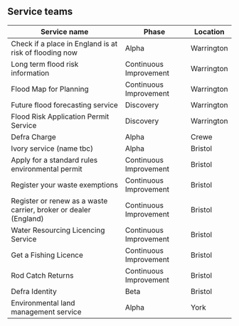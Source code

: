 ## Service teams

<table class="govuk-table">
  <thead class="govuk-table__head">
    <tr class="govuk-table__row">
      <th class="govuk-table__header" scope="col">Service name</th>
      <th class="govuk-table__header" scope="col">Phase</th>
      <th class="govuk-table__header" scope="col">Location</th>
    </tr>
  </thead>
  <tbody class="govuk-table__body">
    <tr class="govuk-table__row">
      <td class="govuk-table__header" scope="row">Check if a place in England is at risk of flooding now</td>
      <td class="govuk-table__cell">Alpha</td>
      <td class="govuk-table__cell">Warrington</td>
    </tr>
    <tr class="govuk-table__row">
      <td class="govuk-table__header" scope="row">Long term flood risk information</td>
      <td class="govuk-table__cell">Continuous Improvement</td>
      <td class="govuk-table__cell">Warrington</td>
    </tr>
    <tr class="govuk-table__row">
      <td class="govuk-table__header" scope="row">Flood Map for Planning</td>
      <td class="govuk-table__cell">Continuous Improvement</td>
      <td class="govuk-table__cell">Warrington</td>
    </tr>
    <tr class="govuk-table__row">
      <td class="govuk-table__header" scope="row">Future flood forecasting service</td>
      <td class="govuk-table__cell">Discovery</td>
      <td class="govuk-table__cell">Warrington</td>
    </tr>
    <tr class="govuk-table__row">
      <td class="govuk-table__header" scope="row">Flood Risk Application Permit Service</td>
      <td class="govuk-table__cell">Discovery</td>
      <td class="govuk-table__cell">Warrington</td>
    </tr>
    <tr class="govuk-table__row">
      <td class="govuk-table__header" scope="row">Defra Charge</td>
      <td class="govuk-table__cell">Alpha</td>
      <td class="govuk-table__cell">Crewe</td>
    </tr>
    <tr class="govuk-table__row">
      <td class="govuk-table__header" scope="row">Ivory service (name tbc)</td>
      <td class="govuk-table__cell">Alpha</td>
      <td class="govuk-table__cell">Bristol</td>
    </tr>
    <tr class="govuk-table__row">
      <td class="govuk-table__header" scope="row">Apply for a standard rules environmental permit</td>
      <td class="govuk-table__cell">Continuous Improvement</td>
      <td class="govuk-table__cell">Bristol</td>
    </tr>
    <tr class="govuk-table__row">
      <td class="govuk-table__header" scope="row">Register your waste exemptions</td>
      <td class="govuk-table__cell">Continuous Improvement</td>
      <td class="govuk-table__cell">Bristol</td>
    </tr>
    <tr class="govuk-table__row">
      <td class="govuk-table__header" scope="row">Register or renew as a waste carrier, broker or dealer (England)</td>
      <td class="govuk-table__cell">Continuous Improvement</td>
      <td class="govuk-table__cell">Bristol</td>
    </tr>
    <tr class="govuk-table__row">
      <td class="govuk-table__header" scope="row">Water Resourcing Licencing Service</td>
      <td class="govuk-table__cell">Continuous Improvement</td>
      <td class="govuk-table__cell">Bristol</td>
    </tr>
    <tr class="govuk-table__row">
      <td class="govuk-table__header" scope="row">Get a Fishing Licence</td>
      <td class="govuk-table__cell">Continuous Improvement</td>
      <td class="govuk-table__cell">Bristol</td>
    </tr>
    <tr class="govuk-table__row">
      <td class="govuk-table__header" scope="row">Rod Catch Returns</td>
      <td class="govuk-table__cell">Continuous Improvement</td>
      <td class="govuk-table__cell">Bristol</td>
    </tr>
    <tr class="govuk-table__row">
      <td class="govuk-table__header" scope="row">Defra Identity</td>
      <td class="govuk-table__cell">Beta</td>
      <td class="govuk-table__cell">Bristol</td>
    </tr>
    <tr class="govuk-table__row">
      <td class="govuk-table__header" scope="row">Environmental land management service</td>
      <td class="govuk-table__cell">Alpha</td>
      <td class="govuk-table__cell">York</td>
    </tr>
  </tbody>
</table>




<!-- 
Defra charge
Imports
Exports
Marine licenceing
Expert catch certificates 
Vetinary Medical Directorate
Chemicals
-->





